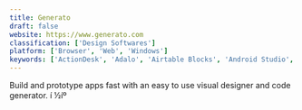 ```yaml
---
title: Generato
draft: false 
website: https://www.generato.com
classification: ['Design Softwares']
platform: ['Browser', 'Web', 'Windows']
keywords: ['ActionDesk', 'Adalo', 'Airtable Blocks', 'Android Studio', 'App Press', 'AppsGeyser', 'Codefreebnb', 'Glide', 'Ionic Creator V2', 'Lightwell', 'Makerpad', 'Mendix', 'NoCode.tech', 'Sheet 2 Site', 'Slides 4', 'Thunkable', 'WaveMaker Platform', 'Zoho Creator', 'slothking.online']
---
```

Build and prototype apps fast with an easy to use visual designer and code generator. í ½íº